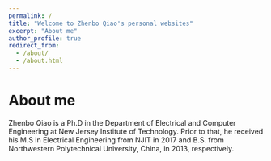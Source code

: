 ```yaml
---
permalink: /
title: "Welcome to Zhenbo Qiao's personal websites"
excerpt: "About me"
author_profile: true
redirect_from: 
  - /about/
  - /about.html
---
```

About me
======
Zhenbo Qiao is a Ph.D in the Department of Electrical and Computer Engineering at New Jersey Institute of Technology. Prior to that, he received his M.S in Electrical Engineering from NJIT in 2017 and B.S. from Northwestern Polytechnical University, China, in 2013, respectively.

